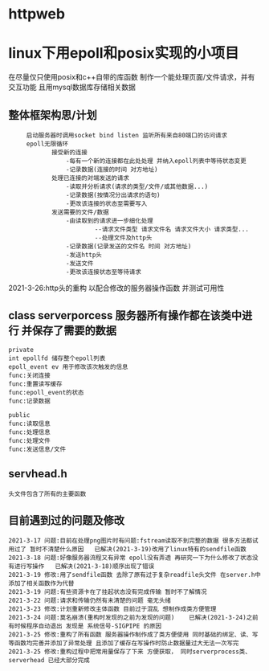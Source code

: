 # httpweb
linux下用epoll和posix实现的小项目
===============================
在尽量仅只使用posix和c++自带的库函数  制作一个能处理页面/文件请求，并有交互功能 且用mysql数据库存储相关数据

整体框架构思/计划
-------------
		 启动服务器时调用socket bind listen 监听所有来自80端口的访问请求
		 epoll无限循环 
		 		接受新的连接 
					-每有一个新的连接都在此处处理 并纳入epoll列表中等待状态变更
					-记录数据(连接的时间 对方地址)
				处理已连接的对端发送的请求
					-读取并分析请求(请求的类型/文件/或其他数据...)
					-记录数据(按情况分出请求的语句)
					-更改该连接的状态至需要写入
		 		发送需要的文件/数据
					-由读取到的请求进一步细化处理
							--请求文件类型 请求文件名 请求文件大小 请求类型...
							--处理文件及http头
					-记录数据(记录发送的文件名 时间 对方地址)
					-发送http头
					-发送文件
					-更改该连接状态至等待请求
						
				
2021-3-26:http头的重构 以配合修改的服务器操作函数 并测试可用性
	
class serverporcess 服务器所有操作都在该类中进行 并保存了需要的数据
--------------------
	private
	int epollfd 储存整个epoll列表
 	epoll_event ev 用于修改该次触发的信息
	func:关闭连接
	func:重置读写缓存
	func:epoll_event的状态
	func:记录数据
	
	public
	func:读取信息
	func:处理信息
	func:处理文件
	func:发送信息/文件

servhead.h
--------------
	头文件包含了所有的主要函数
	



目前遇到过的问题及修改
-----------
	2021-3-17 问题:目前在处理png图片时有问题:fstream读取不到完整的数据 很多方法都试用过了 暂时不清楚什么原因   已解决(2021-3-19)改用了linux特有的sendfile函数
	2021-3-18 问题:好像服务器流程又有异常 epoll没有弄透 再研究一下为什么修改了状态没有进行写操作   已解决(2021-3-18)顺序出现了错误
	2021-3-19 修改:用了sendfile函数 去除了原有过于复杂readfile头文件 在server.h中添加了相关函数作为代替   
	2021-3-19 问题:有些资源卡在了挂起状态没有完成传输 暂时不了解情况
	2021-3-22 问题:请求和传输仍然有未清楚的问题 毫无头绪
	2021-3-23 修改:计划重新修改主体函数 目前过于混乱 想制作成类方便管理
	2021-3-24 问题:莫名崩溃(重构时发现的之前为发现的问题)    已解决(2021-3-24)之前有时候程序自动退出 发现是 系统信号-SIGPIPE 的原因
	2021-3-25 修改:重构了所有函数 服务器操作制作成了类方便使用 同时基础的绑定、读、写等函数均完善并添加了异常处理 且添加了缓存在写操作时防止数据量过大无法一次写完
	2021-3-25 修改:重构过程中把常用量保存了下来 方便获取， 同时serverprocess类、serverhead 已经大部分完成
	
